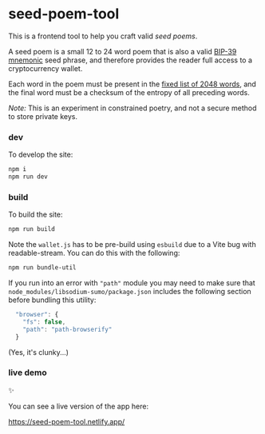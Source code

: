# seed-poem-tool

This is a frontend tool to help you craft valid _seed poems_.

A seed poem is a small 12 to 24 word poem that is also a valid [BIP-39 mnemonic](https://github.com/bitcoin/bips/blob/master/bip-0039.mediawiki) seed phrase, and therefore provides the reader full access to a cryptocurrency wallet.

Each word in the poem must be present in the [fixed list of 2048 words](https://github.com/bitcoin/bips/blob/34d211aa93931fa9edb6daee98499c68c7ac0b60/bip-0039/english.txt), and the final word must be a checksum of the entropy of all preceding words.

_Note:_ This is an experiment in constrained poetry, and not a secure method to store private keys.

### dev

To develop the site:

```sh
npm i
npm run dev
```

### build

To build the site:

```sh
npm run build
```

Note the `wallet.js` has to be pre-build using `esbuild` due to a Vite bug with readable-stream. You can do this with the following:

```sh
npm run bundle-util
```

If you run into an error with `"path"` module you may need to make sure that `node_modules/libsodium-sumo/package.json` includes the following section before bundling this utility:

```js
  "browser": {
    "fs": false,
    "path": "path-browserify"
  }
```

(Yes, it's clunky...)

### live demo

:sparkles:

You can see a live version of the app here:

https://seed-poem-tool.netlify.app/
